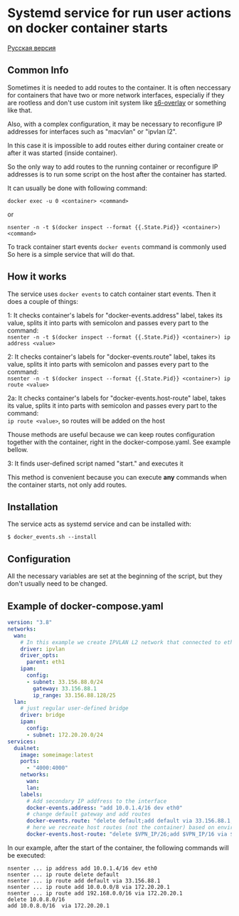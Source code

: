# Systemd service for run user actions on docker container starts 
[Русская версия](README_RU.md)

## Common Info

Sometimes it is needed to add routes to the container. It is often neccessary for containers that have two or more network interfaces, especialiy if they are rootless and don't use custom init system like [s6-overlay](https://github.com/just-containers/s6-overlay) or something like that.

Also, with a complex configuration, it may be necessary to reconfigure IP addresses for interfaces such as "macvlan" or "ipvlan l2".

In this case it is impossible to add routes either during container create or after it was started (inside container).

So the only way to add routes to the running container or reconfigure IP addresses is to run some script on the host after the container has started.

It can usually be done with following command:
```
docker exec -u 0 <container> <command>
```
or
```
nsenter -n -t $(docker inspect --format {{.State.Pid}} <container>) <command>
```
To track container start events ```docker events``` command is commonly used
So here is a simple service that will do that.

## How it works

The service uses ```docker events``` to catch container start events. Then it does a couple of things:

1: It checks container's labels for "docker-events.address" label, takes its value, splits it into parts with semicolon and passes every part to the command:  
```nsenter -n -t $(docker inspect --format {{.State.Pid}} <container>) ip address <value>```

2: It checks container's labels for "docker-events.route" label, takes its value, splits it into parts with semicolon and passes every part to the command:  
```nsenter -n -t $(docker inspect --format {{.State.Pid}} <container>) ip route <value>```

2a: It checks container's labels for "docker-events.host-route" label, takes its value, splits it into parts with semicolon and passes every part to the command:  
```ip route <value>```, so routes will be added on the host

Thouse methods are useful because we can keep routes configuration together with the container, right in the docker-compose.yaml. See example bellow.

3: It finds user-defined script named "start.<container>" and executes it

This method is convenient because you can execute **any** commands when the container starts, not only add routes.

## Installation

The service acts as systemd service and can be installed with:
```
$ docker_events.sh --install
```

## Configuration

All the necessary variables are set at the beginning of the script, but they don't usually need to be changed.

## Example of docker-compose.yaml

``` yaml
version: "3.8"
networks:
  wan:
    # In this example we create IPVLAN L2 network that connected to eth1 interface 
    driver: ipvlan
    driver_opts:
      parent: eth1
    ipam:
      config:
      - subnet: 33.156.88.0/24
        gateway: 33.156.88.1
        ip_range: 33.156.88.128/25
  lan:
    # just regular user-defined bridge
    driver: bridge
    ipam:
      config:
      - subnet: 172.20.20.0/24
services:
  dualnet:
    image: someimage:latest
    ports:
      - "4000:4000"
    networks: 
      wan:
      lan:
    labels: 
      # Add secondary IP addfress to the interface
      docker-events.address: "add 10.0.1.4/16 dev eth0"   
      # change default gateway and add routes
      docker-events.route: "delete default;add default via 33.156.88.1;add 10.0.0.0/8 via 172.20.20.1;add 192.168.0.0/16 via 172.20.20.1"
      # here we recreate host routes (not the container) based on enviroment variables: for example VPN_IP=10.0.8.0 INT_IF_IP=172.20.20.1
      docker-events.host-route: "delete $VPN_IP/26;add $VPN_IP/16 via $INT_IF_IP"

```
In our example, after the start of the container, the following commands will be executed:
```
nsenter ... ip address add 10.0.1.4/16 dev eth0
nsenter ... ip route delete default
nsenter ... ip route add default via 33.156.88.1
nsenter ... ip route add 10.0.0.0/8 via 172.20.20.1
nsenter ... ip route add 192.168.0.0/16 via 172.20.20.1
delete 10.0.8.0/16 
add 10.0.8.0/16  via 172.20.20.1
```

